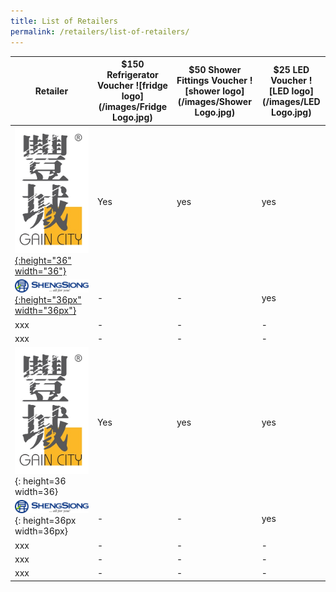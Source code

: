 ```yaml
---
title: List of Retailers
permalink: /retailers/list-of-retailers/
---
```


|Retailer| $150 Refrigerator Voucher ![fridge logo](/images/Fridge Logo.jpg)  | $50 Shower Fittings Voucher ![shower logo](/images/Shower Logo.jpg) | $25 LED Voucher ![LED logo](/images/LED Logo.jpg)
|--|--|--|--|
| [![Gaincity](/images/Gaincity.jpg){:height="36" width="36"}](https://www.gaincity.com/customer-service/store-locations) | Yes |yes|yes
| [![shengsiong](/images/Shengsiong.JPG){:height="36px" width="36px"}](https://corporate.shengsiong.com.sg/store-locator/) |-|-|yes|
|xxx|-|-|-
|xxx|-|-|-
| ![Gaincity](/images/Gaincity.jpg){: height=36 width=36}| Yes |yes|yes
| ![shengsiong](/images/Shengsiong.JPG){: height=36px width=36px} |-|-|yes|
|xxx|-|-|-
|xxx|-|-|-
|xxx|-|-|-
